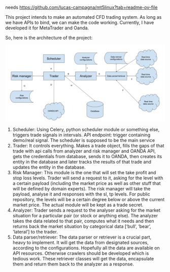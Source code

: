 needs https://github.com/lucas-campagna/mt5linux?tab=readme-ov-file
<p>This project intends to make an automated CFD trading system. As long as we have APIs to bind, we can make the code
working. Currently, I have developed it for MetaTrader and Oanda. </p>

<p>So, here is the architecture of the project:</p>

![img.png](img.png)

1. Scheduler:
Using Celery, python scheduler module or something else, triggers trade signals in intervals.
API endpoint: trigger containing demo/real signal. The scheduler is supposed to be the main
service
2. Trader:
It controls everything. Makes a trade object, fills the gaps of that trade with api calls from
analyzer and risk manager and OANDA API, gets the credentials from database, sends it to
OANDA, then creates its entity in the database and later tracks the results of that trade and
updates the entity in the database.
3. Risk Manager:
This module is the one that will set the take profit and stop loss levels. Trader will send a
request to it, asking for the level with a certain payload (including the market price as well as
other stuff that will be defined by domain experts). The risk manager will take the payload,
analyse it and responses with the sl, tp levels. For public repository, the levels will be a certain
degree below or above the current market price. The actual module will be kept as a trade
secret.
4. Analyzer:
Trader sends a request to the analyser asking for the market situation for a particular pair (or
stock or anything else). The analyzer takes the data related to that pair, computes what it needs
and then returns back the market situation by categorical data [‘bull’, ‘bear’, ’lateral’] to the
trader.
5. Data parser/retriever:
The data parser or retriever is a crucial part, heavy to implement. It will get the data from
designated sources, according to the configurations. Hopefully all the data are available on API
resources. Otherwise crawlers should be developed which is tedious work. These retriever
classes will get the data, encapsulate them and return them back to the analyzer as a response.
